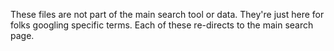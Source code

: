 These files are not part of the main search tool or data.  They're just here for folks googling specific terms.  Each of these re-directs to the main search page.
